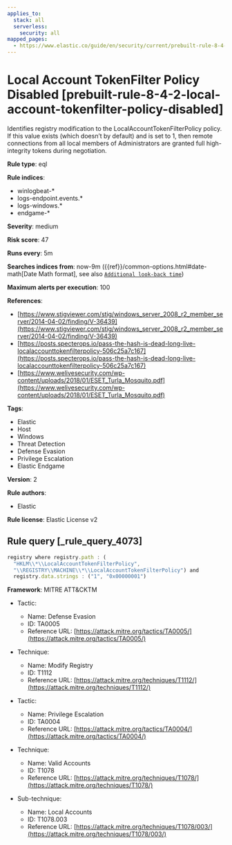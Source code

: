 ```yaml
---
applies_to:
  stack: all
  serverless:
    security: all
mapped_pages:
  - https://www.elastic.co/guide/en/security/current/prebuilt-rule-8-4-2-local-account-tokenfilter-policy-disabled.html
---
```


# Local Account TokenFilter Policy Disabled [prebuilt-rule-8-4-2-local-account-tokenfilter-policy-disabled]

Identifies registry modification to the LocalAccountTokenFilterPolicy policy. If this value exists (which doesn’t by default) and is set to 1, then remote connections from all local members of Administrators are granted full high-integrity tokens during negotiation.

**Rule type**: eql

**Rule indices**:

* winlogbeat-*
* logs-endpoint.events.*
* logs-windows.*
* endgame-*

**Severity**: medium

**Risk score**: 47

**Runs every**: 5m

**Searches indices from**: now-9m ({{ref}}/common-options.html#date-math[Date Math format], see also [`Additional look-back time`](docs-content://solutions/security/detect-and-alert/create-detection-rule.md#rule-schedule))

**Maximum alerts per execution**: 100

**References**:

* [https://www.stigviewer.com/stig/windows_server_2008_r2_member_server/2014-04-02/finding/V-36439](https://www.stigviewer.com/stig/windows_server_2008_r2_member_server/2014-04-02/finding/V-36439)
* [https://posts.specterops.io/pass-the-hash-is-dead-long-live-localaccounttokenfilterpolicy-506c25a7c167](https://posts.specterops.io/pass-the-hash-is-dead-long-live-localaccounttokenfilterpolicy-506c25a7c167)
* [https://www.welivesecurity.com/wp-content/uploads/2018/01/ESET_Turla_Mosquito.pdf](https://www.welivesecurity.com/wp-content/uploads/2018/01/ESET_Turla_Mosquito.pdf)

**Tags**:

* Elastic
* Host
* Windows
* Threat Detection
* Defense Evasion
* Privilege Escalation
* Elastic Endgame

**Version**: 2

**Rule authors**:

* Elastic

**Rule license**: Elastic License v2

## Rule query [_rule_query_4073]

```js
registry where registry.path : (
  "HKLM\\*\\LocalAccountTokenFilterPolicy",
  "\\REGISTRY\\MACHINE\\*\\LocalAccountTokenFilterPolicy") and
  registry.data.strings : ("1", "0x00000001")
```

**Framework**: MITRE ATT&CKTM

* Tactic:

    * Name: Defense Evasion
    * ID: TA0005
    * Reference URL: [https://attack.mitre.org/tactics/TA0005/](https://attack.mitre.org/tactics/TA0005/)

* Technique:

    * Name: Modify Registry
    * ID: T1112
    * Reference URL: [https://attack.mitre.org/techniques/T1112/](https://attack.mitre.org/techniques/T1112/)

* Tactic:

    * Name: Privilege Escalation
    * ID: TA0004
    * Reference URL: [https://attack.mitre.org/tactics/TA0004/](https://attack.mitre.org/tactics/TA0004/)

* Technique:

    * Name: Valid Accounts
    * ID: T1078
    * Reference URL: [https://attack.mitre.org/techniques/T1078/](https://attack.mitre.org/techniques/T1078/)

* Sub-technique:

    * Name: Local Accounts
    * ID: T1078.003
    * Reference URL: [https://attack.mitre.org/techniques/T1078/003/](https://attack.mitre.org/techniques/T1078/003/)



